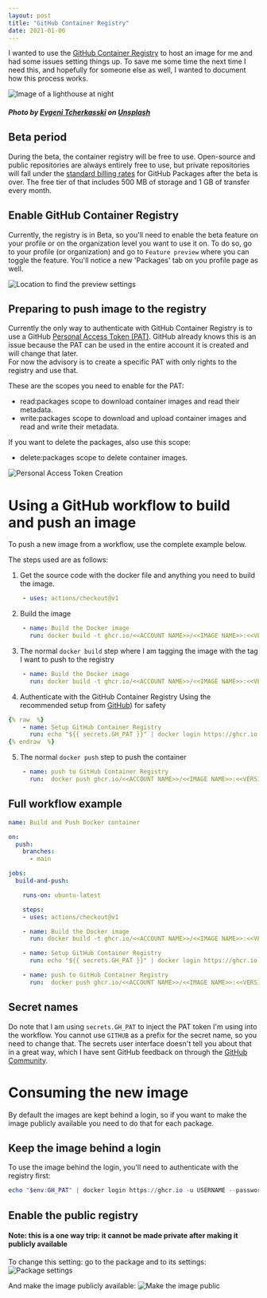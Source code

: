 ```yaml
---
layout: post
title: "GitHub Container Registry"
date: 2021-01-06
---
```


I wanted to use the [GitHub Container Registry](https://docs.github.com/en/free-pro-team@latest/packages/guides/about-github-container-registry) to host an image for me and had some issues setting things up. To save me some time the next time I need this, and hopefully for someone else as well, I wanted to document how this process works.

![Image of a lighthouse at night](/images/20210106/evgeni-tcherkasski-SHA85I0G8K4-unsplash.jpg)
##### <span>Photo by <a href="https://unsplash.com/@evgenit?utm_source=unsplash&amp;utm_medium=referral&amp;utm_content=creditCopyText">Evgeni Tcherkasski</a> on <a href="https://unsplash.com/s/photos/lighthouse?utm_source=unsplash&amp;utm_medium=referral&amp;utm_content=creditCopyText">Unsplash</a></span>

## Beta period
During the beta, the container registry will be free to use. Open-source and public repositories are always entirely free to use, but private repositories will fall under the [standard billing rates](https://docs.github.com/en/free-pro-team@latest/github/setting-up-and-managing-billing-and-payments-on-github/about-billing-for-github-packages) for GitHub Packages after the beta is over. The free tier of that includes 500 MB of storage and 1 GB of transfer every month.

## Enable GitHub Container Registry
Currently, the registry is in Beta, so you'll need to enable the beta feature on your profile or on the organization level you want to use it on. To do so, go to your profile (or organization) and go to `Feature preview` where you can toggle the feature. You'll notice a new 'Packages' tab on you profile page as well.

![Location to find the preview settings](/images/20210106/20210106_01_EnablePackages.png)  

## Preparing to push image to the registry
Currently the only way to authenticate with GitHub Container Registry is to use a GitHub [Personal Access Token (PAT)](https://docs.github.com/en/free-pro-team@latest/github/authenticating-to-github/creating-a-personal-access-token). GitHub already knows this is an issue because the PAT can be used in the entire account it is created and will change that later.  
For now the advisory is to create a specific PAT with only rights to the registry and use that.

These are the scopes you need to enable for the PAT:
- read:packages scope to download container images and read their metadata.
- write:packages scope to download and upload container images and read and write their metadata.

If you want to delete the packages, also use this scope:
- delete:packages scope to delete container images.

![Personal Access Token Creation](/images/20210106/20210106_02_PAT.png)

# Using a GitHub workflow to build and push an image
To push a new image from a workflow, use the complete example below.

The steps used are as follows:

1. Get the source code with the docker file and anything you need to build the image.
``` yaml
    - uses: actions/checkout@v1
```

2. Build the image
``` yaml
    - name: Build the Docker image
      run: docker build -t ghcr.io/<<ACCOUNT NAME>>/<<IMAGE NAME>>:<<VERSION>> .
```

3. The normal `docker build` step where I am tagging the image with the tag I want to push to the registry
``` yaml
    - name: Build the Docker image
      run: docker build -t ghcr.io/<<ACCOUNT NAME>>/<<IMAGE NAME>>:<<VERSION>> .
```

4. Authenticate with the GitHub Container Registry
Using the recommended setup from [GitHub](https://docs.github.com/en/packages/guides/pushing-and-pulling-docker-images#authenticating-to-github-container-registry)) for safety  
``` yaml
{% raw  %}
    - name: Setup GitHub Container Registry
      run: echo "${{ secrets.GH_PAT }}" | docker login https://ghcr.io -u ${{ github.actor }} --password-stdin
{% endraw  %}
```

5. The normal `docker push` step to push the container
``` yaml
    - name: push to GitHub Container Registry
      run:  docker push ghcr.io/<<ACCOUNT NAME>>/<<IMAGE NAME>>:<<VERSION>>
```

## Full workflow example
``` yaml
name: Build and Push Docker container

on:
  push:
    branches:
      - main

jobs:
  build-and-push:

    runs-on: ubuntu-latest

    steps:
    - uses: actions/checkout@v1

    - name: Build the Docker image
      run: docker build -t ghcr.io/<<ACCOUNT NAME>>/<<IMAGE NAME>>:<<VERSION>> .

    - name: Setup GitHub Container Registry
      run: echo "${{ secrets.GH_PAT }}" | docker login https://ghcr.io -u ${{ github.actor }} --password-stdin

    - name: push to GitHub Container Registry
      run:  docker push ghcr.io/<<ACCOUNT NAME>>/<<IMAGE NAME>>:<<VERSION>>
```

## Secret names
Do note that I am using `secrets.GH_PAT` to inject the PAT token I'm using into the workflow. You cannot use `GITHUB` as a prefix for the secret name, so you need to change that. The secrets user interface doesn't tell you about that in a great way, which I have sent GitHub feedback on through the [GitHub Community](https://github.community/t/add-a-warning-or-explanation-when-saving-a-secret-with-a-wrong-name/154018).

# Consuming the new image
By default the images are kept behind a login, so if you want to make the image publicly available you need to do that for each package. 

## Keep the image behind a login 
To use the image behind the login, you'll need to authenticate with the registry first:
``` powershell
echo "$env:GH_PAT" | docker login https://ghcr.io -u USERNAME --password-stdin
```

## Enable the public registry
#### Note: this is a one way trip: it cannot be made private after making it publicly available

To change this setting: go to the package and to its settings:
![Package settings](/images/20210106/20210106_03_MakePackagePublic.png)  

And make the image publicly available:
![Make the image public](/images/20210106/20210106_04_MakePackagePublic.png)